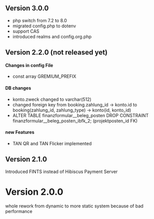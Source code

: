 ## Version 3.0.0
* php switch from 7.2 to 8.0
* migrated config.php to dotenv
* support CAS 
* introduced realms and config.org.php


## Version 2.2.0 (not released yet)
#### Changes in config File
* const array GREMIUM_PREFIX
#### DB changes
 * konto.zweck changed to varchar(512)
 * changed foreign key from booking.zahlung_id -> konto.id to booking(zahlung_id, zahlung_type) -> konto(id, konto_id) 
 * ALTER TABLE finanzformular__beleg_posten DROP CONSTRAINT finanzformular__beleg_posten_ibfk_2; (projektposten_id FK)

#### new Features 
* TAN QR and TAN Flicker implemented

## Version 2.1.0
Introduced FINTS instead of Hibiscus Payment Server

# Version 2.0.0
whole rework from dynamic to more static system because of bad performance